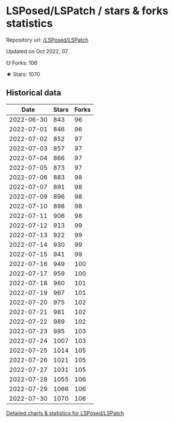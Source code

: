 # LSPosed/LSPatch / stars & forks statistics

Repository url: [/LSPosed/LSPatch](https://github.com/LSPosed/LSPatch)

Updated on Oct 2022, 07

☋ Forks: 106

★ Stars: 1070

## Historical data
| Date | Stars | Forks |
|------|-------|-------|
| 2022-06-30 | 843 | 96 | 
| 2022-07-01 | 846 | 96 | 
| 2022-07-02 | 852 | 97 | 
| 2022-07-03 | 857 | 97 | 
| 2022-07-04 | 866 | 97 | 
| 2022-07-05 | 873 | 97 | 
| 2022-07-06 | 883 | 98 | 
| 2022-07-07 | 891 | 98 | 
| 2022-07-09 | 896 | 98 | 
| 2022-07-10 | 898 | 98 | 
| 2022-07-11 | 906 | 98 | 
| 2022-07-12 | 913 | 99 | 
| 2022-07-13 | 922 | 99 | 
| 2022-07-14 | 930 | 99 | 
| 2022-07-15 | 941 | 99 | 
| 2022-07-16 | 949 | 100 | 
| 2022-07-17 | 959 | 100 | 
| 2022-07-18 | 960 | 101 | 
| 2022-07-19 | 967 | 101 | 
| 2022-07-20 | 975 | 102 | 
| 2022-07-21 | 981 | 102 | 
| 2022-07-22 | 989 | 102 | 
| 2022-07-23 | 995 | 103 | 
| 2022-07-24 | 1007 | 103 | 
| 2022-07-25 | 1014 | 105 | 
| 2022-07-26 | 1021 | 105 | 
| 2022-07-27 | 1031 | 105 | 
| 2022-07-28 | 1055 | 106 | 
| 2022-07-29 | 1066 | 106 | 
| 2022-07-30 | 1070 | 106 | 


[Detailed charts & statistics for LSPosed/LSPatch](https://reviewgithub.com/rep/LSPosed/LSPatch)
